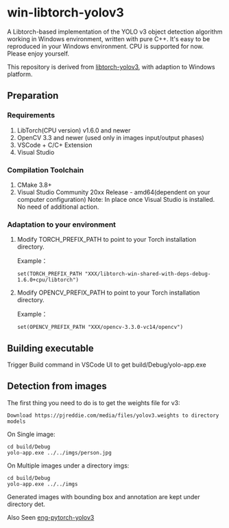 # win-libtorch-yolov3
A Libtorch-based implementation of the YOLO v3 object detection algorithm working in Windows environment, written with pure C++. It's easy to be reproduced in your Windows environment. CPU is supported for now. Please enjoy yourself.

This repository is derived from [libtorch-yolov3](https://github.com/walktree/libtorch-yolov3), with adaption to Windows platform.

## Preparation

### Requirements
1. LibTorch(CPU version) v1.6.0 and newer
2. OpenCV 3.3 and newer (used only in images input/output phases)
3. VSCode + C/C+ Extension
4. Visual Studio 

### Compilation Toolchain
1. CMake 3.8+
2. Visual Studio Community 20xx Release - amd64(dependent on your computer configuration)
   Note: In place once Visual Studio is installed. No need of additional action.

### Adaptation to your environment
1. Modify TORCH_PREFIX_PATH to point to your Torch installation directory.

   Example：

   ```set(TORCH_PREFIX_PATH "XXX/libtorch-win-shared-with-deps-debug-1.6.0+cpu/libtorch")```
2. Modify OPENCV_PREFIX_PATH to point to your Torch installation directory.

   Example：

   ```set(OPENCV_PREFIX_PATH "XXX/opencv-3.3.0-vc14/opencv")```

## Building executable
Trigger Build command in VSCode UI to get build/Debug/yolo-app.exe

## Detection from images

The first thing you need to do is to get the weights file for v3:

```
Download https://pjreddie.com/media/files/yolov3.weights to directory models
```

On Single image:
```
cd build/Debug
yolo-app.exe ../../imgs/person.jpg
```
On Multiple images under a directory imgs:
```
cd build/Debug
yolo-app.exe ../../imgs
```
Generated images with bounding box and annotation are kept under directory det.


Also Seen [eng-pytorch-yolov3](https://github.com/RyanFeiluX/eng-pytorch-yolov3)
